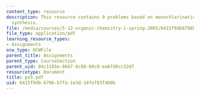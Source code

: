 ```yaml
---
content_type: resource
description: This resource contains 9 problems based on monochlorination and multistep
  synthesis.
file: /media/courses/5-12-organic-chemistry-i-spring-2005/6415f9db6796b7fa1e3d14fef63f400b_ps5.pdf
file_type: application/pdf
learning_resource_types:
- Assignments
ocw_type: OCWFile
parent_title: Assignments
parent_type: CourseSection
parent_uid: 84c1185e-8667-6c88-60c0-ea6fd0cc32df
resourcetype: Document
title: ps5.pdf
uid: 6415f9db-6796-b7fa-1e3d-14fef63f400b
---
```

